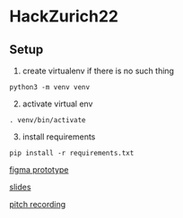 # HackZurich22

## Setup

1. create virtualenv if there is no such thing

`python3 -m venv venv`

2. activate virtual env

`. venv/bin/activate`

3. install requirements

`pip install -r requirements.txt`

[figma prototype](https://www.figma.com/file/04LYMt9HBrwp2OcHwHyUu8/HackZurich-2022?node-id=0%3A1)

[slides](https://docs.google.com/presentation/d/1Mexdbd98SMmIZqn5KvacZ5BWgntLuSyD/edit?usp=sharing&ouid=113434312309221824159&rtpof=true&sd=true)

[pitch recording](https://youtu.be/xzUIwHXxf4s)
